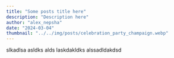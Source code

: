 ```yaml
---
title: "Some posts title here"
description: "Description here"
author: "alex_nepsha"
date: "2024-03-04"
thumbnail: "../../img/posts/celebration_party_champaign.webp"
---
```


slkadlsa asldks alds laskdakldks alssadldakdsd
